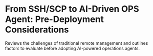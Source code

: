# From SSH/SCP to AI-Driven OPS Agent: Pre-Deployment Considerations

Reviews the challenges of traditional remote management and outlines factors to evaluate before adopting AI-powered operations agents.
